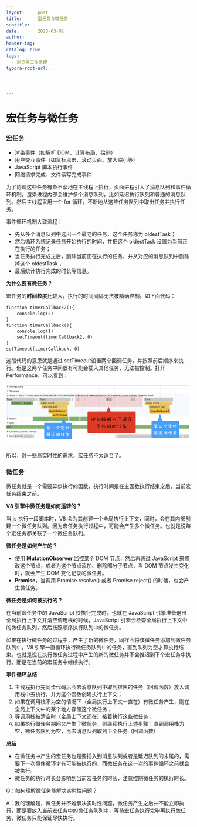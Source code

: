 ```yaml
---
layout:     post
title:      宏任务与微任务
subtitle:  
date:       2023-03-02
author:     
header-img: 
catalog: true
tags:
  - 浏览器工作原理
typora-root-url: ..



---
```


# 宏任务与微任务

### 宏任务

- 渲染事件（如解析 DOM、计算布局、绘制）
- 用户交互事件（如鼠标点击、滚动页面、放大缩小等）
- JavaScript 脚本执行事件
- 网络请求完成、文件读写完成事件

为了协调这些任务有条不紊地在主线程上执行，页面进程引入了消息队列和事件循环机制，渲染进程内部会维护多个消息队列，比如延迟执行队列和普通的消息队列。然后主线程采用一个 for 循环，不断地从这些任务队列中取出任务并执行任务。

事件循环机制大致流程：

- 先从多个消息队列中选出一个最老的任务，这个任务称为 oldestTask；
- 然后循环系统记录任务开始执行的时间，并把这个 oldestTask 设置为当前正在执行的任务；
- 当任务执行完成之后，删除当前正在执行的任务，并从对应的消息队列中删除掉这个 oldestTask；
- 最后统计执行完成的时长等信息。

**为什么要有微任务？**

宏任务的**时间粒度**比较大，执行的时间间隔无法被精确控制。如下面代码：

```
function timerCallback2(){
	console.log(2)
}
function timerCallback(){
	console.log(1)
	setTimeout(timerCallback2, 0)
}
setTimeout(timerCallback, 0)
```

这段代码的意思就是通过 setTimeout设置两个回调任务，并按照前后顺序来执行。但是这两个任务中间很有可能会插入其他任务，无法被控制。打开 Performance，可以看到：

![image-20230302235302133](/../img/postImage/image-20230302235302133.png)

所以，对一些高实时性的需求，宏任务不太适合了。

### 微任务

微任务就是一个需要异步执行的函数，执行时间是在主函数执行结束之后，当前宏任务结束之前。

**V8 引擎中微任务是如何运转的？**

当 js 执行一段脚本时，V8 会为其创建一个全局执行上下文，同时，会在其内部创建一个微任务队列。因为宏任务执行过程中，可能会产生多个微任务。也就是说每个宏任务都关联了一个微任务队列。

**微任务是如何产生的？**

- 使用 **MutationObserver** 监控某个 DOM 节点，然后再通过 JavaScript 来修改这个节点，或者为这个节点添加、删除部分子节点，当 DOM 节点发生变化时，就会产生 DOM 变化记录的微任务。
- **Promise**，当调用 Promise.resolve() 或者 Promise.reject() 的时候，也会产生微任务。

**微任务是如何被执行的？**

在当前宏任务中的 JavaScript 快执行完成时，也就在 JavaScript 引擎准备退出全局执行上下文并清空调用栈的时候，JavaScript 引擎会检查全局执行上下文中的微任务队列，然后按照顺序执行队列中的微任务。

如果在执行微任务的过程中，产生了新的微任务，同样会将该微任务添加到微任务队列中，V8 引擎一直循环执行微任务队列中的任务，直到队列为空才算执行结束。也就是说在执行微任务过程中产生的新的微任务并不会推迟到下个宏任务中执行，而是在当前的宏任务中继续执行。

**事件循环总结**

1. 主线程执行完同步代码后会去消息队列中取到排队的任务（回调函数）放入调用栈中去执行，并为这个函数创建执行上下文；
2. 如果在调用栈不为空的情况下（全局执行上下文一直在）有微任务产生，则在全局上下文中的某个地方存储这个微任务；
3. 等调用栈被清空时（全局上下文还在）接着执行这些微任务；
4. 如果执行微任务期间又产生了微任务，则继续执行上述步骤；直到调用栈为空，微任务队列为空，再去消息队列取到下个任务（回调函数）

**总结**

- 在微任务中产生的宏任务也是要插入到消息队列或者是延迟队列的末尾的，需要下一次事件循环才有可能被执行的，而微任务在这一次的事件循环之前就会被执行。
- 微任务的执行时长会影响到当前宏任务的时长，注意控制微任务的执行时长。



Q：如何理解微任务能解决实时性问题？

A：我的理解是，微任务并不难解决实时性问题，微任务产生之后并不能立即执行，而是要放入当前宏任务中的微任务队列中，等待宏任务执行完毕再执行微任务，微任务只能保证尽快执行。